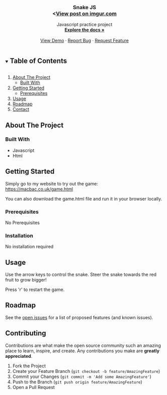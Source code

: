 <br />
<p align="center">
  <a href="https://github.com/macko939/snakeJS">  </a>

  <h3 align="center">Snake JS<br><<a href="https://imgur.com/d9DVwNJ">View post on imgur.com</a></h3>

  <p align="center">
    Javascript practice project
    <br />
    <a href="https://github.com/macko939/snakeJS"><strong>Explore the docs »</strong></a>
    <br />
    <br />
    <a href="https://macbac.co.uk/game.html">View Demo</a>
    ·
    <a href="https://github.com/macko939/snakeJS/issues">Report Bug</a>
    ·
    <a href="https://github.com/macko939/snakeJS/issues">Request Feature</a>
  </p>
</p>



<!-- TABLE OF CONTENTS -->
<details open="open">
  <summary><h2 style="display: inline-block">Table of Contents</h2></summary>
  <ol>
    <li>
      <a href="#about-the-project">About The Project</a>
      <ul>
        <li><a href="#built-with">Built With</a></li>
      </ul>
    </li>
    <li>
      <a href="#getting-started">Getting Started</a>
      <ul>
        <li><a href="#prerequisites">Prerequisites</a></li>
      </ul>
    </li>
    <li><a href="#usage">Usage</a></li>
    <li><a href="#roadmap">Roadmap</a></li>
    <li><a href="#contact">Contact</a></li>
  </ol>
</details>



<!-- ABOUT THE PROJECT -->
## About The Project

### Built With

* []() Javascript
* []() Html

<!-- GETTING STARTED -->
## Getting Started

Simply go to my website to try out the game:
https://macbac.co.uk/game.html 

You can also download the game.html file and run it in your browser locally.

### Prerequisites

No Prerequisites

### Installation

No installation required



<!-- USAGE EXAMPLES -->
## Usage

Use the arrow keys to control the snake. Steer the snake towards the red fruit to grow bigger!

Press 'r' to restart the game.



<!-- ROADMAP -->
## Roadmap

See the [open issues](https://github.com/macko939/snakeJS/issues) for a list of proposed features (and known issues).


<!-- CONTRIBUTING -->
## Contributing

Contributions are what make the open source community such an amazing place to learn, inspire, and create. Any contributions you make are **greatly appreciated**.

1. Fork the Project
2. Create your Feature Branch (`git checkout -b feature/AmazingFeature`)
3. Commit your Changes (`git commit -m 'Add some AmazingFeature'`)
4. Push to the Branch (`git push origin feature/AmazingFeature`)
5. Open a Pull Request


